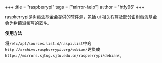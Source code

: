 +++
title = "raspberrypi"
tags = ["mirror-help"]
author = "htfy96"
+++

raspberrypi是树莓派基金会提供的软件源，包括 ui 相关程序及部分由树莓派基金会为树莓派编写的软件。

**使用方法**

将`/etc/apt/sources.list.d/raspi.list`中的`http://archive.raspberrypi.org/debian/`更换成`https://mirrors.sjtug.sjtu.edu.cn/raspberrypi/debian/`。
